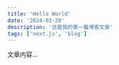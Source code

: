```yaml
---
title: 'Hello World'
date: '2024-03-20'
description: '这是我的第一篇博客文章'
tags: ['next.js', 'blog']
---
```


文章内容... 